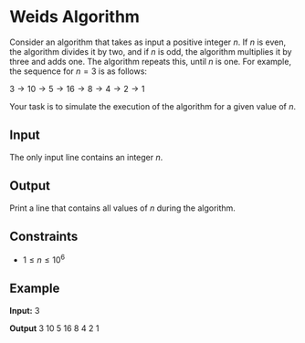 # Weids Algorithm

Consider an algorithm that takes as input a positive integer $n$. If $n$ is even, the algorithm divides it by two, and if $n$ is odd, the algorithm multiplies it by three and adds one. The algorithm repeats this, until $n$ is one. For example, the sequence for $n=3$ is as follows:

$3 \to 10 \to 5 \to 16 \to 8 \to 4 \to 2 \to 1$

Your task is to simulate the execution of the algorithm for a given value of $n$.

## Input

The only input line contains an integer $n$.

## Output

Print a line that contains all values of $n$ during the algorithm.

## Constraints

* $1 \le n \le 10^6$

## Example

**Input:**
3

**Output**
3 10 5 16 8 4 2 1
